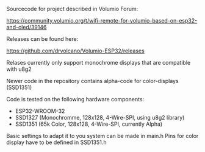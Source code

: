 Sourcecode for project described in Volumio Forum:

https://community.volumio.org/t/wifi-remote-for-volumio-based-on-esp32-and-oled/39146

Releases can be found here:

https://github.com/drvolcano/Volumio-ESP32/releases

Relases currently only support monochrome displays that are compatible with u8g2

Newer code in the repository contains alpha-code for color-displays (SSD1351)

Code is tested on the following hardware components:
- ESP32-WROOM-32
- SSD1327 (Monochromme, 128x128, 4-Wire-SPI, using u8g2 library)
- SSD1351 (65k Color, 128x128, 4-Wire-SPI, currently Alpha)

Basic settings to adapt it to you system can be made in main.h
Pins for color display have to be defined in SSD1351.h
